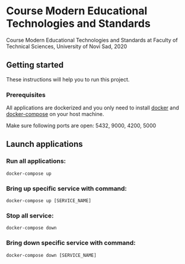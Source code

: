 # Course Modern Educational Technologies and Standards

Course Modern Educational Technologies and Standards at Faculty of Technical Sciences, University of Novi Sad, 2020


## Getting started

These instructions will help you to run this project.

### Prerequisites

All applications are dockerized and you only need to install [docker](https://docs.docker.com/engine/installation/) and [docker-compose](https://docs.docker.com/compose/install/) on your host machine.

Make sure following ports are open: 5432, 9000, 4200, 5000


## Launch applications

### Run all applications:
    docker-compose up

### Bring up specific service with command:
    docker-compose up [SERVICE_NAME]

### Stop all service:
    docker-compose down

### Bring down specific service with command:
    docker-compose down [SERVICE_NAME]